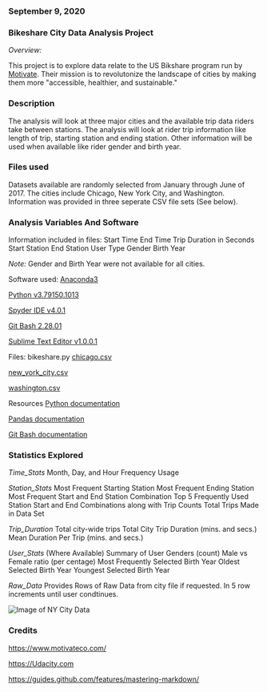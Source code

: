 ### September 9, 2020

### Bikeshare City Data Analysis Project
*Overview:*

This project is to explore data relate to the US Bikshare program run by [Motivate](https://www.motivateco.com/). Their mission is to revolutonize the landscape of cities by making them more "accessible, healthier, and sustainable."

### Description
The analysis will look at three major cities and the available trip data riders take between stations. The analysis will look at rider trip information like length of trip, starting station and ending station. Other information will be used when available like rider gender and birth year.   

### Files used
Datasets available are randomly selected from January through June of 2017. The cities include Chicago, New York City, and Washington. Information was provided in three seperate CSV file sets (See below).

### Analysis Variables And Software
Information included in files:
Start Time
End Time
Trip Duration in Seconds
Start Station
End Station
User Type
Gender
Birth Year

*Note:* Gender and Birth Year were not available for all cities.

Software used:
[Anaconda3](https://www.anaconda.com/)

[Python v3.79150.1013](https://www.python.org/)

[Spyder IDE v4.0.1](https://www.spyder-ide.org/)

[Git Bash 2.28.01](https://git-scm.com/downloads)

[Sublime Text Editor v1.0.0.1](https://www.sublimetext.com/)


Files:
bikeshare.py
[chicago.csv](https://www.divvybikes.com/system-data)

[new_york_city.csv](https://www.citibikenyc.com/system-data)

[washington.csv](https://www.capitalbikeshare.com/system-data)

Resources
[Python documentation](https://www.python.org/doc/)

[Pandas documentation](https://pandas.pydata.org/docs/)

[Git Bash documentation](https://git-scm.com/doc)

### Statistics Explored
*Time_Stats*
Month, Day, and Hour Frequency Usage

*Station_Stats*
Most Frequent Starting Station
Most Frequent Ending Station
Most Frequent Start and End Station Combination
Top 5 Frequently Used Station Start and End Combinations along with Trip Counts
Total Trips Made in Data Set

*Trip_Duration*
Total city-wide trips
Total City Trip Duration (mins. and secs.)
Mean Duration Per Trip (mins. and secs.)

*User_Stats* (Where Available)
Summary of User Genders (count)
Male vs Female ratio (per centage)
Most Frequently Selected Birth Year
Oldest Selected Birth Year
Youngest Selected Birth Year

*Raw_Data*
Provides Rows of Raw Data from city file if requested. In 5 row increments until user condtinues.

![Image of NY City Data](https://video.udacity-data.com/topher/2018/March/5aa771dc_nyc-data/nyc-data.png)

### Credits
https://www.motivateco.com/ 

https://Udacity.com

https://guides.github.com/features/mastering-markdown/

